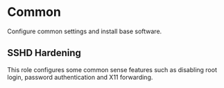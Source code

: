 # Common

Configure common settings and install base software.

## SSHD Hardening

This role configures some common sense features such as disabling root login, password authentication and X11 forwarding.
